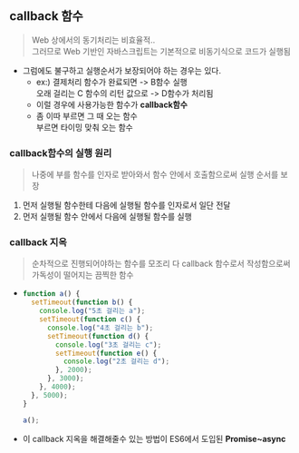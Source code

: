 ## callback 함수

> Web 상에서의 동기처리는 비효율적..<br>그러므로 Web 기반인 자바스크립트는 기본적으로 비동기식으로 코드가 실행됨

- 그럼에도 불구하고 실행순서가 보장되어야 하는 경우는 있다.
  - ex:) 결제처리 함수가 완료되면 -> B함수 실행<br>오래 걸리는 C 함수의 리턴 값으로 -> D함수가 처리됨
  - 이럴 경우에 사용가능한 함수가 **callback함수**
  - 좀 이따 부르면 그 때 오는 함수<br> 부르면 타이밍 맞춰 오는 함수

### callback함수의 실행 원리

> 나중에 부를 함수를 인자로 받아와서 함수 안에서 호출함으로써 실행 순서를 보장

1. 먼저 실행될 함수한테 다음에 실행될 함수를 인자로서 일단 전달
2. 먼저 실행될 함수 안에서 다음에 실행될 함수를 실행

### callback 지옥

> 순차적으로 진행되어야하는 함수를 모조리 다 callback 함수로서 작성함으로써 가독성이 떨어지는 끔찍한 함수

- ```javascript
  function a() {
    setTimeout(function b() {
      console.log("5초 걸리는 a");
      setTimeout(function c() {
        console.log("4초 걸리는 b");
        setTimeout(function d() {
          console.log("3초 걸리는 c");
          setTimeout(function e() {
            console.log("2초 걸리는 d");
          }, 2000);
        }, 3000);
      }, 4000);
    }, 5000);
  }

  a();
  ```

- 이 callback 지옥을 해결해줄수 있는 방법이 ES6에서 도입된 **Promise~async**
